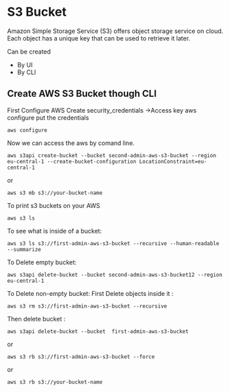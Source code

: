 # S3 Bucket

Amazon Simple Storage Service (S3) offers object storage service on cloud. Each object has a unique key that can be used to retrieve it later.

Can be created  
- By UI
- By CLI

## Create AWS S3 Bucket though CLI

First Configure AWS
Create security_credentials →Access key  aws configure  put the credentials 
```
aws configure
```
Now we can access the aws by comand line.

```
aws s3api create-bucket --bucket second-admin-aws-s3-bucket --region eu-central-1 --create-bucket-configuration LocationConstraint=eu-central-1  
```
or
```
aws s3 mb s3://your-bucket-name
```

To print s3 buckets on your AWS
```
aws s3 ls
```

To see what is inside of a bucket:  
```
aws s3 ls s3://first-admin-aws-s3-bucket --recursive --human-readable --summarize
```

To Delete empty bucket:   
```
aws s3api delete-bucket --bucket second-admin-aws-s3-bucket12 --region eu-central-1 
```

To Delete non-empty bucket: 
First Delete objects inside it : 
```
aws s3 rm s3://first-admin-aws-s3-bucket --recursive
```
Then delete  bucket : 
```
aws s3api delete-bucket --bucket  first-admin-aws-s3-bucket 
```
or
```
aws s3 rb s3://first-admin-aws-s3-bucket --force   
```
or
```
aws s3 rb s3://your-bucket-name
```
